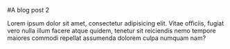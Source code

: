 #A blog post 2

Lorem ipsum dolor sit amet, consectetur adipisicing elit. Vitae officiis, fugiat vero nulla illum facere atque quidem, tenetur sit reiciendis nemo tempore maiores commodi repellat assumenda dolorem culpa numquam nam?